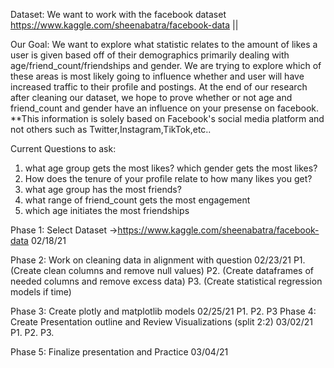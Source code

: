 Dataset: We want to work with the facebook dataset https://www.kaggle.com/sheenabatra/facebook-data ||

Our Goal: We want to explore what statistic relates to the amount of likes a user is given based off of their demographics primarily dealing with age/friend_count/friendships and gender. We are trying to explore which of these areas is most likely going to influence whether and user will have increased traffic to their profile and postings. At the end of our research after cleaning our dataset, we hope to prove whether or not age and friend_count and gender have an influence on your presense on facebook. 
**This information is solely based on Facebook's social media platform and not others such as Twitter,Instagram,TikTok,etc..


Current Questions to ask:
1. what age group gets the most likes? which gender gets the most likes?
2. How does the tenure of your profile relate to how many likes you get?
3. what age group has the most friends?
4. what range of friend_count gets the most engagement 
5. which age initiates the most friendships


Phase 1: Select Dataset ->https://www.kaggle.com/sheenabatra/facebook-data 02/18/21

Phase 2: Work on cleaning data in alignment with question 02/23/21
  P1. (Create clean columns and remove null values)
  P2. (Create dataframes of needed columns and remove excess data)
  P3. (Create statistical regression models if time)

Phase 3: Create plotly and matplotlib models 02/25/21
  P1.
  P2.
  P3
Phase 4: Create Presentation outline and Review Visualizations (split 2:2) 03/02/21
  P1.
  P2.
  P3.

Phase 5: Finalize presentation and Practice 03/04/21
